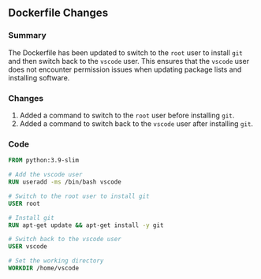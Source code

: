 ## Dockerfile Changes

### Summary

The Dockerfile has been updated to switch to the `root` user to install `git` and then switch back to the `vscode` user. This ensures that the `vscode` user does not encounter permission issues when updating package lists and installing software.

### Changes

1. Added a command to switch to the `root` user before installing `git`.
2. Added a command to switch back to the `vscode` user after installing `git`.

### Code

```dockerfile
FROM python:3.9-slim

# Add the vscode user
RUN useradd -ms /bin/bash vscode

# Switch to the root user to install git
USER root

# Install git
RUN apt-get update && apt-get install -y git

# Switch back to the vscode user
USER vscode

# Set the working directory
WORKDIR /home/vscode
